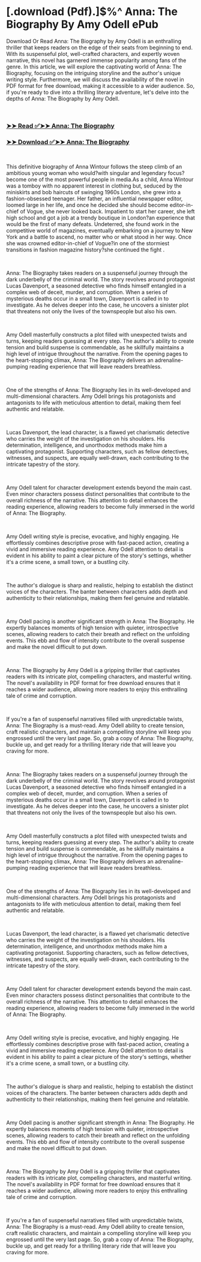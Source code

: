 # [.download (Pdf).]$%^ Anna: The Biography By Amy Odell ePub

<p>Download Or Read Anna: The Biography by Amy Odell is an enthralling thriller that keeps readers on the edge of their seats from beginning to end. With its suspenseful plot, well-crafted characters, and expertly woven narrative, this novel has garnered immense popularity among fans of the genre. In this article, we will explore the captivating world of Anna: The Biography, focusing on the intriguing storyline and the author's unique writing style. Furthermore, we will discuss the availability of the novel in PDF format for free download, making it accessible to a wider audience. So, if you're ready to dive into a thrilling literary adventure, let's delve into the depths of Anna: The Biography by Amy Odell.</p>
<p>&nbsp;</p>

### [➤➤ Read ✅➤➤ Anna: The Biography](https://pdfwebsitebooks.blogspot.com/id/59366098)

### [➤➤ Download ✅➤➤ Anna: The Biography](https://pdfwebsitebooks.blogspot.com/id/59366098)

<p>&nbsp;</p>
<p>This definitive biography of Anna Wintour follows the steep climb of an ambitious young woman who would?with singular and legendary focus?become one of the most powerful people in media.As a child, Anna Wintour was a tomboy with no apparent interest in clothing but, seduced by the miniskirts and bob haircuts of swinging 1960s London, she grew into a fashion-obsessed teenager. Her father, an influential newspaper editor, loomed large in her life, and once he decided she should become editor-in-chief of Vogue, she never looked back. Impatient to start her career, she left high school and got a job at a trendy boutique in London?an experience that would be the first of many defeats. Undeterred, she found work in the competitive world of magazines, eventually embarking on a journey to New York and a battle to ascend, no matter who or what stood in her way. Once she was crowned editor-in-chief of Vogue?in one of the stormiest transitions in fashion magazine history?she continued the fight .</p>
<p>&nbsp;</p>
<p>Anna: The Biography takes readers on a suspenseful journey through the dark underbelly of the criminal world. The story revolves around protagonist Lucas Davenport, a seasoned detective who finds himself entangled in a complex web of deceit, murder, and corruption. When a series of mysterious deaths occur in a small town, Davenport is called in to investigate. As he delves deeper into the case, he uncovers a sinister plot that threatens not only the lives of the townspeople but also his own.</p>
<p>&nbsp;</p>
<p>Amy Odell masterfully constructs a plot filled with unexpected twists and turns, keeping readers guessing at every step. The author's ability to create tension and build suspense is commendable, as he skillfully maintains a high level of intrigue throughout the narrative. From the opening pages to the heart-stopping climax, Anna: The Biography delivers an adrenaline-pumping reading experience that will leave readers breathless.</p>
<p>&nbsp;</p>
<p>One of the strengths of Anna: The Biography lies in its well-developed and multi-dimensional characters. Amy Odell brings his protagonists and antagonists to life with meticulous attention to detail, making them feel authentic and relatable.</p>
<p>&nbsp;</p>
<p>Lucas Davenport, the lead character, is a flawed yet charismatic detective who carries the weight of the investigation on his shoulders. His determination, intelligence, and unorthodox methods make him a captivating protagonist. Supporting characters, such as fellow detectives, witnesses, and suspects, are equally well-drawn, each contributing to the intricate tapestry of the story.</p>
<p>&nbsp;</p>
<p>Amy Odell talent for character development extends beyond the main cast. Even minor characters possess distinct personalities that contribute to the overall richness of the narrative. This attention to detail enhances the reading experience, allowing readers to become fully immersed in the world of Anna: The Biography.</p>
<p>&nbsp;</p>
<p>Amy Odell writing style is precise, evocative, and highly engaging. He effortlessly combines descriptive prose with fast-paced action, creating a vivid and immersive reading experience. Amy Odell attention to detail is evident in his ability to paint a clear picture of the story's settings, whether it's a crime scene, a small town, or a bustling city.</p>
<p>&nbsp;</p>
<p>The author's dialogue is sharp and realistic, helping to establish the distinct voices of the characters. The banter between characters adds depth and authenticity to their relationships, making them feel genuine and relatable.</p>
<p>&nbsp;</p>
<p>Amy Odell pacing is another significant strength in Anna: The Biography. He expertly balances moments of high tension with quieter, introspective scenes, allowing readers to catch their breath and reflect on the unfolding events. This ebb and flow of intensity contribute to the overall suspense and make the novel difficult to put down.</p>
<p>&nbsp;</p>
<p>Anna: The Biography by Amy Odell is a gripping thriller that captivates readers with its intricate plot, compelling characters, and masterful writing. The novel's availability in PDF format for free download ensures that it reaches a wider audience, allowing more readers to enjoy this enthralling tale of crime and corruption.</p>
<p>&nbsp;</p>
<p>If you're a fan of suspenseful narratives filled with unpredictable twists, Anna: The Biography is a must-read. Amy Odell ability to create tension, craft realistic characters, and maintain a compelling storyline will keep you engrossed until the very last page. So, grab a copy of Anna: The Biography, buckle up, and get ready for a thrilling literary ride that will leave you craving for more.</p>
<p>&nbsp;</p>
<p>Anna: The Biography takes readers on a suspenseful journey through the dark underbelly of the criminal world. The story revolves around protagonist Lucas Davenport, a seasoned detective who finds himself entangled in a complex web of deceit, murder, and corruption. When a series of mysterious deaths occur in a small town, Davenport is called in to investigate. As he delves deeper into the case, he uncovers a sinister plot that threatens not only the lives of the townspeople but also his own.</p>
<p>&nbsp;</p>
<p>Amy Odell masterfully constructs a plot filled with unexpected twists and turns, keeping readers guessing at every step. The author's ability to create tension and build suspense is commendable, as he skillfully maintains a high level of intrigue throughout the narrative. From the opening pages to the heart-stopping climax, Anna: The Biography delivers an adrenaline-pumping reading experience that will leave readers breathless.</p>
<p>&nbsp;</p>
<p>One of the strengths of Anna: The Biography lies in its well-developed and multi-dimensional characters. Amy Odell brings his protagonists and antagonists to life with meticulous attention to detail, making them feel authentic and relatable.</p>
<p>&nbsp;</p>
<p>Lucas Davenport, the lead character, is a flawed yet charismatic detective who carries the weight of the investigation on his shoulders. His determination, intelligence, and unorthodox methods make him a captivating protagonist. Supporting characters, such as fellow detectives, witnesses, and suspects, are equally well-drawn, each contributing to the intricate tapestry of the story.</p>
<p>&nbsp;</p>
<p>Amy Odell talent for character development extends beyond the main cast. Even minor characters possess distinct personalities that contribute to the overall richness of the narrative. This attention to detail enhances the reading experience, allowing readers to become fully immersed in the world of Anna: The Biography.</p>
<p>&nbsp;</p>
<p>Amy Odell writing style is precise, evocative, and highly engaging. He effortlessly combines descriptive prose with fast-paced action, creating a vivid and immersive reading experience. Amy Odell attention to detail is evident in his ability to paint a clear picture of the story's settings, whether it's a crime scene, a small town, or a bustling city.</p>
<p>&nbsp;</p>
<p>The author's dialogue is sharp and realistic, helping to establish the distinct voices of the characters. The banter between characters adds depth and authenticity to their relationships, making them feel genuine and relatable.</p>
<p>&nbsp;</p>
<p>Amy Odell pacing is another significant strength in Anna: The Biography. He expertly balances moments of high tension with quieter, introspective scenes, allowing readers to catch their breath and reflect on the unfolding events. This ebb and flow of intensity contribute to the overall suspense and make the novel difficult to put down.</p>
<p>&nbsp;</p>
<p>Anna: The Biography by Amy Odell is a gripping thriller that captivates readers with its intricate plot, compelling characters, and masterful writing. The novel's availability in PDF format for free download ensures that it reaches a wider audience, allowing more readers to enjoy this enthralling tale of crime and corruption.</p>
<p>&nbsp;</p>
<p>If you're a fan of suspenseful narratives filled with unpredictable twists, Anna: The Biography is a must-read. Amy Odell ability to create tension, craft realistic characters, and maintain a compelling storyline will keep you engrossed until the very last page. So, grab a copy of Anna: The Biography, buckle up, and get ready for a thrilling literary ride that will leave you craving for more.</p>
<p>&nbsp;</p>
